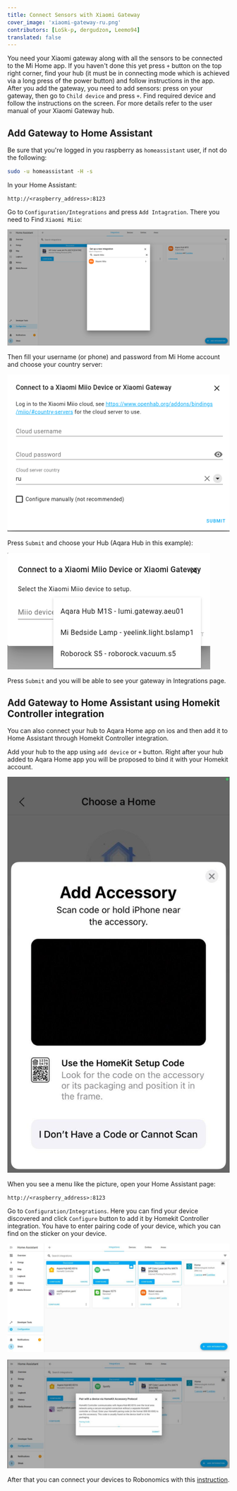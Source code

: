 ```yaml
---
title: Connect Sensors with Xiaomi Gateway
cover_image: 'xiaomi-gateway-ru.png' 
contributors: [LoSk-p, dergudzon, Leemo94]
translated: false
---
```


You need your Xiaomi gateway along with all the sensors to be connected to the Mi Home app. If you haven't done this yet press `+` button on the top right corner, find your hub (it must be in connecting mode which is achieved via a long press of the power button) and follow instructions in the app. After you add the gateway, you need to add sensors: press on your gateway, then go to `Child device` and press `+`. Find required device and follow the instructions on the screen. For more details refer to the user manual of your Xiaomi Gateway hub.

## Add Gateway to Home Assistant
Be sure that you're logged in you raspberry as `homeassistant` user, if not do the following:
```bash
sudo -u homeassistant -H -s
```

In your Home Assistant:
```
http://<raspberry_address>:8123
```
Go to `Configuration/Integrations` and press `Add Intagration`. There you need to Find `Xiaomi Miio`:

![integration](../images/home-assistant/integration.png)

Then fill your username (or phone) and password from Mi Home account and choose your country server:

![auth](../images/home-assistant/auth.png)

Press `Submit` and choose your Hub (Aqara Hub in this example):

![hub](../images/home-assistant/hub.png)

Press `Submit` and you will be able to see your gateway in Integrations page.

## Add Gateway to Home Assistant using Homekit Controller integration

You can also connect your hub to Aqara Home app on ios and then add it to Home Assistant through Homekit Controller integration. 

Add your hub to the app using `add device` or `+` button. Right after your hub added to Aqara Home app you will be proposed to bind it with your Homekit account. 

![homekit](../images/home-assistant/homekit.png)

When you see a menu like the picture, open your Home Assistant page:

```
http://<raspberry_address>:8123
```
Go to `Configuration/Integrations`. Here you can find your device discovered and click `Configure` button to add it by Homekit Controller integration. You have to enter pairing code of your device, which you can find on the sticker on your device.

![configure1](../images/home-assistant/configure1.png)

![configure2](../images/home-assistant/configure2.png)

After that you can connect your devices to Robonomics with this [instruction](/docs/add-smart-device-to-robonomics).

